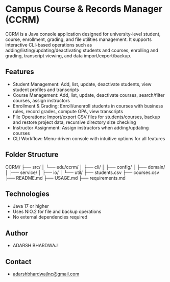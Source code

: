 # Campus Course & Records Manager (CCRM)

CCRM is a Java console application designed for university-level student, course, enrollment, grading, and file utilities management. It supports interactive CLI-based operations such as adding/listing/updating/deactivating students and courses, enrolling and grading, transcript viewing, and data import/export/backup.

## Features

- Student Management: Add, list, update, deactivate students, view student profiles and transcripts
- Course Management: Add, list, update, deactivate courses, search/filter courses, assign instructors
- Enrollment & Grading: Enroll/unenroll students in courses with business rules, record grades, compute GPA, view transcripts
- File Operations: Import/export CSV files for students/courses, backup and restore project data, recursive directory size checking
- Instructor Assignment: Assign instructors when adding/updating courses
- CLI Workflow: Menu-driven console with intuitive options for all features

## Folder Structure

CCRM/
├── src/
│ └── edu/ccrm/
│ ├── cli/
│ ├── config/
│ ├── domain/
│ ├── service/
│ ├── io/
│ └── util/
├── students.csv
├── courses.csv
├── README.md
├── USAGE.md
├── requirements.md



## Technologies

- Java 17 or higher
- Uses NIO.2 for file and backup operations
- No external dependencies required

## Author

- ADARSH BHARDWAJ

## Contact

- adarshbhardwajlnc@gmail.com